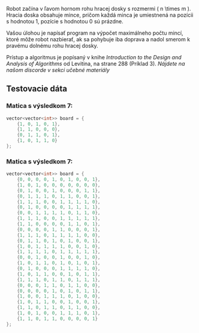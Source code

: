 Robot začína v ľavom hornom rohu hracej dosky s rozmermi \( n \times m \). Hracia doska obsahuje mince, pričom každá minca je umiestnená na pozícii s hodnotou 1, pozície s hodnotou 0 sú prázdne.

Vašou úlohou je napísať program na výpočet maximálneho počtu mincí, ktoré môže robot nazbierať, ak sa pohybuje iba doprava a nadol smerom k pravému dolnému rohu hracej dosky.

Prístup a algoritmus je popísaný v knihe *Introduction to the Design and Analysis of Algorithms* od Levitina, na strane 288 (Príklad 3). *Nájdete na našom discorde v sekci učebné materiály*

## Testovacie dáta

### Matica s výsledkom 7:

```cpp
vector<vector<int>> board = {
    {1, 0, 1, 0, 1},
    {1, 1, 0, 0, 0},
    {0, 1, 1, 0, 1},
    {1, 0, 1, 1, 0}
};
```

### Matica s výsledkom 7:


```cpp
vector<vector<int>> board = {
    {0, 0, 0, 0, 1, 0, 1, 0, 0, 1},
    {1, 0, 1, 0, 0, 0, 0, 0, 0, 0},
    {0, 1, 0, 0, 1, 0, 0, 0, 1, 1},
    {0, 1, 1, 1, 0, 1, 1, 0, 0, 1},
    {1, 1, 1, 0, 0, 1, 1, 1, 1, 0},
    {0, 1, 0, 0, 0, 0, 1, 1, 1, 1},
    {0, 0, 1, 1, 1, 1, 0, 1, 1, 0},
    {1, 1, 1, 0, 0, 1, 1, 1, 1, 1},
    {1, 1, 0, 0, 0, 0, 1, 1, 0, 1},
    {0, 0, 0, 0, 1, 1, 0, 0, 0, 1},
    {1, 1, 1, 0, 1, 1, 1, 1, 0, 0},
    {0, 1, 1, 0, 1, 0, 1, 0, 0, 1},
    {1, 0, 1, 1, 1, 1, 0, 0, 1, 0},
    {1, 1, 1, 1, 0, 1, 1, 1, 1, 1},
    {0, 0, 1, 0, 0, 1, 0, 0, 1, 0},
    {1, 0, 1, 1, 0, 1, 0, 1, 0, 1},
    {0, 1, 0, 0, 0, 1, 1, 1, 1, 0},
    {1, 0, 1, 1, 0, 0, 1, 0, 1, 1},
    {1, 1, 1, 0, 1, 1, 0, 1, 1, 1},
    {0, 0, 0, 1, 1, 0, 1, 1, 0, 0},
    {0, 0, 0, 0, 1, 0, 1, 0, 1, 1},
    {1, 0, 0, 1, 1, 1, 0, 1, 0, 0},
    {1, 0, 1, 1, 0, 0, 1, 0, 0, 1},
    {1, 1, 0, 1, 1, 0, 1, 1, 0, 0},
    {1, 0, 1, 0, 0, 1, 1, 1, 0, 1},
    {1, 1, 0, 1, 1, 0, 0, 0, 0, 1}
};
```
